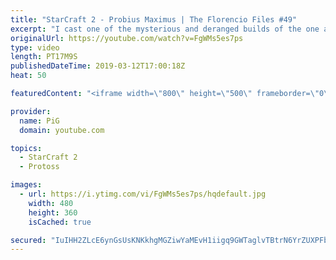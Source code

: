 ```yaml
---
title: "StarCraft 2 - Probius Maximus | The Florencio Files #49"
excerpt: "I cast one of the mysterious and deranged builds of the one and only Florencio, the dude that invented the proxy nexus recall rush  As you probably already noticed, this game was cast on Valentines Day :)  Florencios Twitch: https://www.twitch.tv/flol2encio Florencios Youtube: https://www.youtube.com/channel/UCPVDzgavABEYvzf6ABjgSVA"
originalUrl: https://youtube.com/watch?v=FgWMs5es7ps
type: video
length: PT17M9S
publishedDateTime: 2019-03-12T17:00:18Z
heat: 50

featuredContent: "<iframe width=\"800\" height=\"500\" frameborder=\"0\" src=\"https://www.youtube.com/embed/FgWMs5es7ps\" allow=\"accelerometer; autoplay; encrypted-media; gyroscope; picture-in-picture\" allowfullscreen></iframe>"

provider:
  name: PiG
  domain: youtube.com

topics:
  - StarCraft 2
  - Protoss

images:
  - url: https://i.ytimg.com/vi/FgWMs5es7ps/hqdefault.jpg
    width: 480
    height: 360
    isCached: true

secured: "IuIHH2ZLcE6ynGsUsKNKkhgMGZiwYaMEvH1iigq9GWTaglvTBtrN6YrZUXPFbGH84UXodv9NuO9kbycsyYZTMV7Xn3nj1xmlY0hPumtgXBt1Z01ghwLxShprTBdK/vt7uslaY/kI1UcAFKDgzOWr+vFK6G7E5+DVMupPS70N2LNnkXTmZrkGAaX0yg75FdTvqZbQKHyI6f/eE1W4Im/1EBEeNGWAGLzdnoH3W8K+P+bSnlEjIao/YZMDp4A7gHotCDdRQYnLF/o7K8CQ9IPl6exFTeXE3oGvXeliNF9roQw5zjlhZg+xPO1e3kIJEvABGPwZzpK0EqSlC+BVrUpEKx9dh9BTaBTUfMr5fVSL1tcoFa91HF5J0nFrLZnJ6Xg2cxY2OdjF6Yxcsx1cvjTSAnEZG6ANQKbo7Em5hcYGtoM=;IEk7bb5AbIMrV2tK6xSYtA=="
---
```


